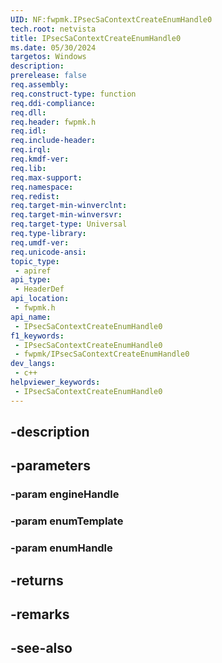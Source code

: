 ```yaml
---
UID: NF:fwpmk.IPsecSaContextCreateEnumHandle0
tech.root: netvista
title: IPsecSaContextCreateEnumHandle0
ms.date: 05/30/2024
targetos: Windows
description: 
prerelease: false
req.assembly: 
req.construct-type: function
req.ddi-compliance: 
req.dll: 
req.header: fwpmk.h
req.idl: 
req.include-header: 
req.irql: 
req.kmdf-ver: 
req.lib: 
req.max-support: 
req.namespace: 
req.redist: 
req.target-min-winverclnt: 
req.target-min-winversvr: 
req.target-type: Universal
req.type-library: 
req.umdf-ver: 
req.unicode-ansi: 
topic_type:
 - apiref
api_type:
 - HeaderDef
api_location:
 - fwpmk.h
api_name:
 - IPsecSaContextCreateEnumHandle0
f1_keywords:
 - IPsecSaContextCreateEnumHandle0
 - fwpmk/IPsecSaContextCreateEnumHandle0
dev_langs:
 - c++
helpviewer_keywords:
 - IPsecSaContextCreateEnumHandle0
---
```


## -description

## -parameters

### -param engineHandle

### -param enumTemplate

### -param enumHandle

## -returns

## -remarks

## -see-also

